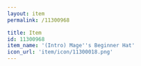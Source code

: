```yaml
---
layout: item
permalink: /11300968

title: Item
id: 11300968
item_name: '(Intro) Mage''s Beginner Hat'
icon_url: 'item/icon/11300018.png'
---
```

